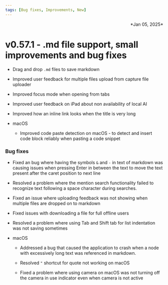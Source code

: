 ```yaml
---
tags: [Bug fixes, Improvements, New]
---
```

<div align="right">*Jan 05, 2025*</div>

# v0.57.1 - .md file support, small improvements and bug fixes

- Drag and drop ```.md``` files to save markdown

- Improved user feedback for multiple files upload from capture file uploader

- Improved focus mode when opening from tabs

- Improved user feedback on iPad about non availability of local AI

- Improved how an inline link looks when the title is very long

- macOS

    - Improved code paste detection on macOS - to detect and insert code block reliably when pasting a code snippet

### Bug fixes

- Fixed an bug where having the symbols ```&``` and ```-``` in text of markdown was causing issues when pressing Enter in between the text to move the text present after the caret position to next line

- Resolved a problem where the mention search functionality failed to recognize text following a space character during searches.

- Fixed an issue where uploading feedback was not showing when multiple files are dropped on to markdown

- Fixed issues with downloading a file for full offline users

- Resolved a problem where using Tab and Shift tab for list indentation was not saving sometimes

- macOS

    - Addressed a bug that caused the application to crash when a node with excessively long text was referenced in markdown.

    - Resolved ```"``` shortcut for quote not working on macOS

    - Fixed a problem where using camera on macOS was not turning off the camera in use indicator even when camera is not active